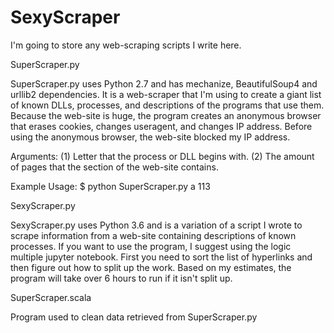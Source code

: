 # SexyScraper
I'm going to store any web-scraping scripts I write here. 

SuperScraper.py

SuperScraper.py uses Python 2.7 and has mechanize, BeautifulSoup4 and urllib2 dependencies. It is a web-scraper that I'm using to create a giant list of known DLLs, processes, and descriptions of the programs that use them. Because the web-site is huge, the program creates an anonymous browser that erases cookies, changes useragent, and changes IP address. Before using the anonymous browser, the web-site blocked my IP address. 

Arguments: 
(1) Letter that the process or DLL begins with.
(2) The amount of pages that the section of the web-site contains. 

Example Usage:
$ python SuperScraper.py a 113

SexyScraper.py

SexyScraper.py uses Python 3.6 and is a variation of a script I wrote to scrape information from a web-site containing descriptions of known processes. If you want to use the program, I suggest using the logic multiple jupyter notebook. First you need to sort the list of hyperlinks and then figure out how to split up the work. Based on my estimates, the program will take over 6 hours to run if it isn't split up.

SuperScraper.scala

Program used to clean data retrieved from SuperScraper.py
